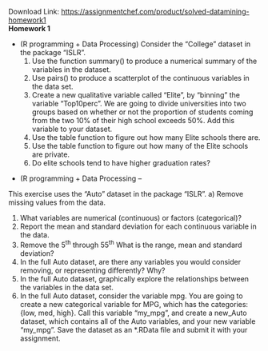 Download Link: https://assignmentchef.com/product/solved-datamining-homework1
<br>
<strong>Homework 1 </strong>

<ul>

 <li>(R programming + Data Processing)  Consider the “College” dataset in the package “ISLR”.

  <ol>

   <li>Use the function summary() to produce a numerical summary of the variables in the dataset.</li>

   <li>Use pairs() to produce a scatterplot of the continuous variables in the data set.</li>

   <li>Create a new qualitative variable called “Elite”, by “binning” the variable “Top10perc”. We are going to divide universities into two groups based on whether or not the proportion of students coming from the two 10% of their high school exceeds 50%.  Add this variable to your dataset.</li>

   <li>Use the table function to figure out how many Elite schools there are.</li>

   <li>Use the table function to figure out how many of the Elite schools are private.</li>

   <li>Do elite schools tend to have higher graduation rates?</li>

  </ol></li>

</ul>




<ul>

 <li>(R programming + Data Processing –</li>

</ul>

This exercise uses the “Auto” dataset in the package “ISLR”. a) Remove missing values from the data.

<ol>

 <li>What variables are numerical (continuous) or factors (categorical)?</li>

 <li>Report the mean and standard deviation for each continuous variable in the data.</li>

 <li>Remove the 5<sup>th</sup> through 55<sup>th</sup> What is the range, mean and standard deviation?</li>

 <li>In the full Auto dataset, are there any variables you would consider removing, or representing differently? Why?</li>

 <li>In the full Auto dataset, graphically explore the relationships between the variables in the data set.</li>

 <li>In the full Auto dataset, consider the variable mpg. You are going to create a new categorical variable for MPG, which has the categories: {low, med, high}.  Call this variable “my_mpg”, and create a new_Auto dataset, which contains all of the Auto variables, and your new variable “my_mpg”.  Save the dataset as an *.RData file and submit it with your assignment.</li>

</ol>


